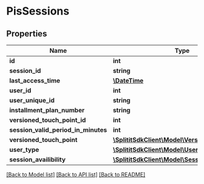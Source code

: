# PisSessions

## Properties
Name | Type | Description | Notes
------------ | ------------- | ------------- | -------------
**id** | **int** |  | 
**session_id** | **string** |  | [optional] 
**last_access_time** | [**\DateTime**](\DateTime.md) |  | 
**user_id** | **int** |  | [optional] 
**user_unique_id** | **string** |  | [optional] 
**installment_plan_number** | **string** |  | [optional] 
**versioned_touch_point_id** | **int** |  | [optional] 
**session_valid_period_in_minutes** | **int** |  | 
**versioned_touch_point** | [**\SplititSdkClient\Model\VersionedTouchPoints**](VersionedTouchPoints.md) |  | [optional] 
**user_type** | [**\SplititSdkClient\Model\UserType**](UserType.md) |  | [optional] 
**session_availibility** | [**\SplititSdkClient\Model\SessionAvailibility**](SessionAvailibility.md) |  | 

[[Back to Model list]](../README.md#documentation-for-models) [[Back to API list]](../README.md#documentation-for-api-endpoints) [[Back to README]](../README.md)


